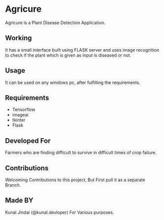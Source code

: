 # Agricure

Agricure is a Plant Disease Detection Application.

## Working

It has a small interface built using FLASK server and uses image recognition to check if the plant which is given as input is diseased or not.

## Usage

It can be used on any windows pc, after fulfilling the requirements.

## Requirements

* Tensorflow
* imageai
* tkinter
* Flask

## Developed For

Farmers who are finding difficult to  survive in difficult times of crop failure.

## Contributions

Welcoming Contributions to this project, But First pull it as a separate Branch.

## Made BY

Kunal Jindal (@kunal.devloper) For Various purposes.
